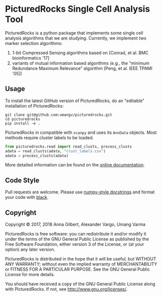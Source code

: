 # PicturedRocks Single Cell Analysis Tool

PicturedRocks is a python package that implements some single cell analysis algorithms that we are studying. Currently, we implement two marker selection algorithms:

1. 1-bit Compressed Sensing algorithms based on [Conrad, et al. BMC bioinformatics '17]
2. variants of mutual information based algorithms (e.g., the "minimum Redundance Maximum Relevance" algorithm [Peng, et al. IEEE TPAMI '05])

## Usage

To install the latest GitHub version of PicturedRocks, do an "editable" installation of PicturedRocks:
```
git clone git@github.com:umangv/picturedrocks.git
cd picturedrocks
pip install -e .
```

PicturedRocks in compatible with `scanpy` and uses its `AnnData` objects. Most methods require cluster labels to be loaded. 

```python
from picturedrocks.read import read_clusts, process_clusts
adata = read_clusts(adata, "clust_labels.csv")
adata = process_clusts(adata)
```

More detailed information can be found on the [online documentation](https://picturedrocks.rtfd.io/).

## Code Style

Pull requests are welcome. Please use [numpy-style docstrings](https://sphinxcontrib-napoleon.rtfd.io/) and format your code with [black](https://black.rtfd.io).

## Copyright

Copyright © 2017, 2018 Anna Gilbert, Alexander Vargo, Umang Varma

PicturedRocks is free software: you can redistribute it and/or modify
it under the terms of the GNU General Public License as published by
the Free Software Foundation, either version 3 of the License, or
(at your option) any later version.

PicturedRocks is distributed in the hope that it will be useful,
but WITHOUT ANY WARRANTY; without even the implied warranty of
MERCHANTABILITY or FITNESS FOR A PARTICULAR PURPOSE.  See the
GNU General Public License for more details.

You should have received a copy of the GNU General Public License
along with PicturedRocks.  If not, see <http://www.gnu.org/licenses/>.
